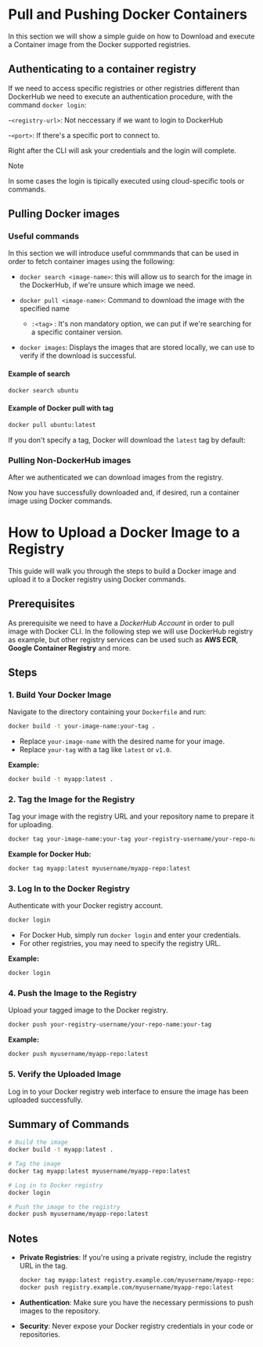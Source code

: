 # Pull and Pushing Docker Containers
In this section we will show a simple guide on how to Download and execute a Container image from the Docker supported registries.

## Authenticating to a container registry
If we need to access specific registries or other registries different than DockerHub we need to execute an authentication procedure, with the command `docker login`:

 -`<registry-url>`: Not neccessary if we want to login to DockerHub

  -`<port>`: If there's a specific port to connect to.

Right after the CLI will ask your credentials and the login will complete.

> [!NOTE]
> In some cases the login is tipically executed using cloud-specific tools or commands.



## Pulling Docker images
### Useful commands 
In this section we will introduce useful commmands that can be used in order to fetch container images using the following:

- `docker search <image-name>`: this will allow us to search for the image in the DockerHub, if we're unsure which image we need.

- `docker pull <image-name>`: Command to download the image with the specified name
    - `:<tag>` : It's non mandatory option, we can put if we're searching for a specific container version. 

- `docker images`: Displays the images that are stored locally, we can use to verify if the download is successful.



#### Example of search
```bash
docker search ubuntu
```

#### Example of Docker pull with tag
```bash
docker pull ubuntu:latest
```
If you don't specify a tag, Docker will download the `latest` tag by default:

### Pulling Non-DockerHub images
After we authenticated we can download images from the registry.

Now you have successfully downloaded and, if desired, run a container image using Docker commands.

# How to Upload a Docker Image to a Registry

This guide will walk you through the steps to build a Docker image and upload it to a Docker registry using Docker commands.

## Prerequisites
As prerequisite we need to have a *DockerHub Account* in order to pull image with Docker CLI. In the following step we will use DockerHub registry as example, but other registry services can be used such as  **AWS ECR**, **Google Container Registry** and more.

## Steps

### 1. Build Your Docker Image

Navigate to the directory containing your `Dockerfile` and run:

```bash
docker build -t your-image-name:your-tag .
```

- Replace `your-image-name` with the desired name for your image.
- Replace `your-tag` with a tag like `latest` or `v1.0`.

**Example:**

```bash
docker build -t myapp:latest .
```

### 2. Tag the Image for the Registry

Tag your image with the registry URL and your repository name to prepare it for uploading.

```bash
docker tag your-image-name:your-tag your-registry-username/your-repo-name:your-tag
```

**Example for Docker Hub:**

```bash
docker tag myapp:latest myusername/myapp-repo:latest
```

### 3. Log In to the Docker Registry

Authenticate with your Docker registry account.

```bash
docker login
```

- For Docker Hub, simply run `docker login` and enter your credentials.
- For other registries, you may need to specify the registry URL.

**Example:**

```bash
docker login
```

### 4. Push the Image to the Registry

Upload your tagged image to the Docker registry.

```bash
docker push your-registry-username/your-repo-name:your-tag
```

**Example:**

```bash
docker push myusername/myapp-repo:latest
```

### 5. Verify the Uploaded Image

Log in to your Docker registry web interface to ensure the image has been uploaded successfully.

## Summary of Commands

```bash
# Build the image
docker build -t myapp:latest .

# Tag the image
docker tag myapp:latest myusername/myapp-repo:latest

# Log in to Docker registry
docker login

# Push the image to the registry
docker push myusername/myapp-repo:latest
```

## Notes

- **Private Registries**: If you're using a private registry, include the registry URL in the tag.

  ```bash
  docker tag myapp:latest registry.example.com/myusername/myapp-repo:latest
  docker push registry.example.com/myusername/myapp-repo:latest
  ```

- **Authentication**: Make sure you have the necessary permissions to push images to the repository.
- **Security**: Never expose your Docker registry credentials in your code or repositories.

